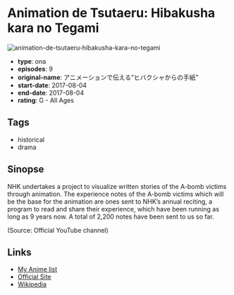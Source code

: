# Animation de Tsutaeru: Hibakusha kara no Tegami

![animation-de-tsutaeru-hibakusha-kara-no-tegami](https://cdn.myanimelist.net/images/anime/1864/113845.jpg)

-   **type**: ona
-   **episodes**: 9
-   **original-name**: アニメーションで伝える“ヒバクシャからの手紙”
-   **start-date**: 2017-08-04
-   **end-date**: 2017-08-04
-   **rating**: G - All Ages

## Tags

-   historical
-   drama

## Sinopse

NHK undertakes a project to visualize written stories of the A-bomb victims through animation. The experience notes of the A-bomb victims which will be the base for the animation are ones sent to NHK’s annual reciting, a program to read and share their experience, which have been running as long as 9 years now. A total of 2,200 notes have been sent to us so far.

(Source: Official YouTube channel)

## Links

-   [My Anime list](https://myanimelist.net/anime/36127/Animation_de_Tsutaeru__Hibakusha_kara_no_Tegami)
-   [Official Site](https://www.nhk.or.jp/archives/shogenarchives/no-more-hibakusha/special/anime-letter/)
-   [Wikipedia](https://ja.wikipedia.org/wiki/2014%E5%B9%B4%E3%81%AE%E3%83%86%E3%83%AC%E3%83%93%E7%89%B9%E5%88%A5%E7%95%AA%E7%B5%84%E4%B8%80%E8%A6%A7#8.E6.9C.88.E6.94.BE.E9.80.81_2)
